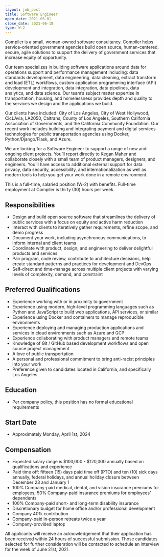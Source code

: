 ```yaml
---
layout: job_post
title: Software Engineer
open_date: 2021-06-01
close_date: 2021-06-18
type: W-2
---
```


Compiler is a small, woman-owned software consultancy. Compiler helps service-oriented government agencies build open source, human-centered, secure, agile solutions to support the delivery of government services that increase equity of opportunity.

Our team specializes in building software applications around data for operations support and performance management including: data standards development, data engineering, data cleaning, extract transform and load (ETL) workflows, custom application programming interface (API) development and integration, data integration, data pipelines, data analytics, and data science. Our team’s subject matter expertise in transportation, housing, and homelessness provides depth and quality to the services we design and the applications we build.

Our clients have included: City of Los Angeles, City of West Hollywood, CicLAvia, LA2050, Caltrans, County of Los Angeles, Southern California Association of Governments, and the California Community Foundation. Our recent work includes building and integrating payment and digital services technologies for public transportation agencies using Docker, Python/Django/Flask, and Azure.

We are looking for a Software Engineer to support a range of new and ongoing client projects. You’ll report directly to Kegan Maher and collaborate closely with a small team of product managers, designers, and engineers. You’ll have access to additional external support for data privacy, data security, accessibility, and internationalization as well as modern tools to help you get your work done in a remote environment.

This is a full-time, salaried position (W-2) with benefits. Full-time employment at Compiler is thirty (30) hours per week.

## Responsibilities

- Design and build open source software that streamlines the delivery of public services with a focus on equity and active harm reduction
- Interact with clients to iteratively gather requirements, refine scope, and demo progress
- Document your work, including asynchronous communications, to inform internal and client teams
- Coordinate with product, design, and engineering to deliver delightful products and services
- Pair program, code review, contribute to architecture decisions, help create standard patterns and practices for development and DevOps
- Self-direct and time-manage across multiple client projects with varying levels of complexity, demand, and constraint

## Preferred Qualifications

- Experience working with or in proximity to government
- Experience using modern, high-level programming languages such as Python and JavaScript to build web applications, API services, or similar
- Experience using Docker and containers to manage reproducible environments
- Experience deploying and managing production applications and services in cloud environments such as Azure and GCP
- Experience collaborating with product managers and remote teams
- Knowledge of Git / GitHub based development workflows and open source project management
- A love of public transportation
- A personal and professional commitment to bring anti-racist principles into your work
- Preference given to candidates located in California, and specifically Los Angeles

## Education

- Per company policy, this position has no formal educational requirements

## Start Date

- Approximately Monday, April 1st, 2024

## Compensation

- Expected salary range is $100,000 - $120,000 annually based on qualifications and experience
- Paid time off: fifteen (15) days paid time off (PTO) and ten (10) sick days annually, federal holidays, and annual holiday closure between December 23 and January 1
- 100% Company-paid medical, dental, and vision insurance premiums for employees; 50% Company-paid insurance premiums for employees’ dependents
- 100% Company-paid short- and long-term disability insurance
- Discretionary budget for home office and/or professional development
- Company 401k contribution
- Company-paid in-person retreats twice a year
- Company-provided laptop

All applicants will receive an acknowledgement that their application has been received within 24 hours of successful submission. Those candidates selected for further consideration will be contacted to schedule an interview for the week of June 21st, 2021.
